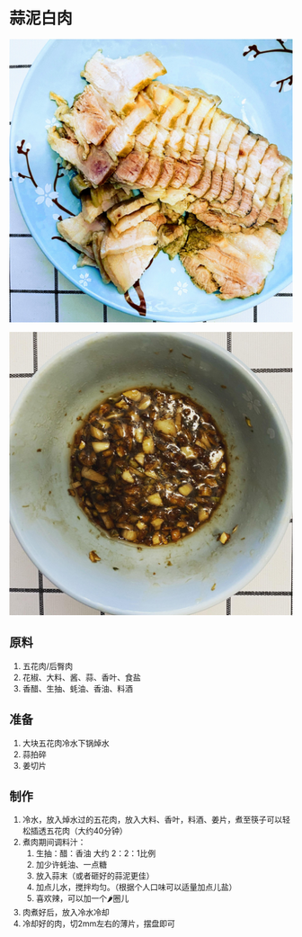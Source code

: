 # 蒜泥白肉

![&#x849C;&#x6CE5;&#x767D;&#x8089;](.gitbook/assets/effects-1.jpg)

![&#x849C;&#x6CE5;&#x767D;&#x8089;&#x8638;&#x6599;](.gitbook/assets/3f3bd856-1b34-4b31-946b-3126962a20cb.jpg)

## 原料

1. 五花肉/后臀肉
2. 花椒、大料、酱、蒜、香叶、食盐
3. 香醋、生抽、蚝油、香油、料酒

## 准备

1. 大块五花肉冷水下锅焯水
2. 蒜拍碎
3. 姜切片

## 制作

1. 冷水，放入焯水过的五花肉，放入大料、香叶，料酒、姜片，煮至筷子可以轻松插透五花肉（大约40分钟）
2. 煮肉期间调料汁：
   1. 生抽：醋：香油 大约 2：2：1比例
   2. 加少许蚝油、一点糖
   3. 放入蒜末（或者砸好的蒜泥更佳）
   4. 加点儿水，搅拌均匀。（根据个人口味可以适量加点儿盐）
   5. 喜欢辣，可以加一个🌶️圈儿
3. 肉煮好后，放入冷水冷却
4. 冷却好的肉，切2mm左右的薄片，摆盘即可

